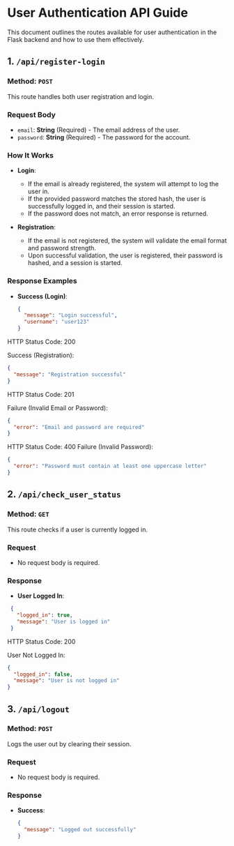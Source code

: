 # User Authentication API Guide

This document outlines the routes available for user authentication in the Flask backend and how to use them effectively.

## 1. `/api/register-login`

### Method: `POST`

This route handles both user registration and login.

### Request Body
- `email`: **String** (Required) - The email address of the user.
- `password`: **String** (Required) - The password for the account.

### How It Works
- **Login**: 
  - If the email is already registered, the system will attempt to log the user in.
  - If the provided password matches the stored hash, the user is successfully logged in, and their session is started.
  - If the password does not match, an error response is returned.
  
- **Registration**: 
  - If the email is not registered, the system will validate the email format and password strength.
  - Upon successful validation, the user is registered, their password is hashed, and a session is started.

### Response Examples
- **Success (Login)**: 
  ```json
  {
    "message": "Login successful",
    "username": "user123"
  }


HTTP Status Code: 200

Success (Registration):

```json
{
  "message": "Registration successful"
}
```
HTTP Status Code: 201

Failure (Invalid Email or Password):
```json
{
  "error": "Email and password are required"
}
```
HTTP Status Code: 400
Failure (Invalid Password):
```json
{
  "error": "Password must contain at least one uppercase letter"
}
```

## 2. `/api/check_user_status`

### Method: `GET`

This route checks if a user is currently logged in.

### Request

- No request body is required.

### Response

- **User Logged In**:
 ```json
  {
    "logged_in": true,
    "message": "User is logged in"
  }
```
HTTP Status Code: 200

User Not Logged In:
```json
{
  "logged_in": false,
  "message": "User is not logged in"
}
```
## 3. `/api/logout`

### Method: `POST`

Logs the user out by clearing their session.

### Request

- No request body is required.

### Response

- **Success**:
  ```json
  {
    "message": "Logged out successfully"
  }




